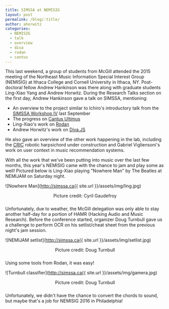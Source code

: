 ```yaml
---
title: SIMSSA at NEMISIG
layout: post
permalink: /blog/:title/
author: ahorwitz
categories:
  - NEMISIG
  - talk
  - overview
  - diva
  - rodan
  - cantus
---
```


This last weekend, a group of students from McGill attended the 2015 meeting of the Northeast Music Information Special Interest Group (NEMISIG) at Ithaca College and Cornell University in Ithaca, NY. Post-doctoral fellow Andrew Hankinson was there along with graduate students Ling-Xiao Yang and Andrew Horwitz. During the Research Talks section on the first day, Andrew Hankinson gave a talk on SIMSSA, mentioning:

- An overview to the project similar to Ichiro's introductory talk from the [SIMSSA Workshop IV](http://simssa.ca/blog/simssa-workshop-iva) last September
- The progress on [Cantus Ultimus](http://cantus.simssa.ca)
- Ling-Xiao's work on [Rodan](https://github.com/DDMAL/Rodan)
- Andrew Horwitz's work on [Diva.JS](http://ddmal.github.io/diva.js/)

He also gave an overview of the other work happening in the lab, including the [CRIC](http://cric.music.mcgill.ca/) robotic harpsichord under construction and Gabriel Vigliensoni's work on user context in music recommendation systems.

With all the work that we've been putting into music over the last few months, this year's NEMISIG came with the chance to jam and play some as well! Pictured below is Ling-Xiao playing "Nowhere Man" by The Beatles at NEMIJAM on Saturday night.

![Nowhere Man](http://simssa.ca{{ site.url }}/assets/img/ling.jpg)
<div style="text-align:center;width:100%;padding-bottom:10px">Picture credit: Cyril Gaudefroy</div>


Unfortunately, due to weather, the McGill delegation was only able to stay another half-day for a portion of HAMR (Hacking Audio and Music Research). Before the conference started, organizer Doug Turnbull gave us a challenge to perform OCR on his setlist/cheat sheet from the previous night's jam session.

![NEMIJAM setlist](http://simssa.ca{{ site.url }}/assets/img/setlist.jpg)
<div style="text-align:center;width:100%;padding-bottom:10px">Picture credit: Doug Turnbull</div>


Using some tools from Rodan, it was easy!

![Turnbull classifier](http://simssa.ca{{ site.url }}/assets/img/gamera.jpg)
<div style="text-align:center;width:100%;padding-bottom:10px">Picture credit: Doug Turnbull</div>


Unfortunately, we didn't have the chance to convert the chords to sound, but maybe that's a job for NEMISIG 2016 in Philadelphia!
